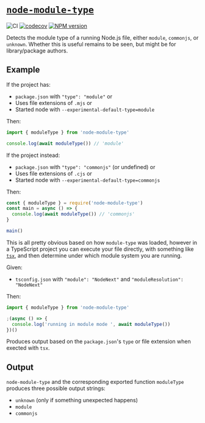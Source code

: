 # [`node-module-type`](https://www.npmjs.com/package/node-module-type)

![CI](https://github.com/morganney/module-type/actions/workflows/ci.yml/badge.svg)
[![codecov](https://codecov.io/gh/morganney/module-type/graph/badge.svg?token=IQVLYK9W88)](https://codecov.io/gh/morganney/module-type)
[![NPM version](https://img.shields.io/npm/v/node-module-type.svg)](https://www.npmjs.com/package/node-module-type)

Detects the module type of a running Node.js file, either `module`, `commonjs`, or `unknown`.
Whether this is useful remains to be seen, but might be for library/package authors.

## Example

If the project has:

- `package.json` with `"type": "module"` or
- Uses file extensions of `.mjs` or
- Started node with `--experimental-default-type=module`

Then:

```js
import { moduleType } from 'node-module-type'

console.log(await moduleType()) // 'module'
```

If the project instead:

- `package.json` with `"type": "commonjs"` (or undefined) or
- Uses file extensions of `.cjs` or
- Started node with `--experimental-default-type=commonjs`

Then:

```js
const { moduleType } = require('node-module-type')
const main = async () => {
  console.log(await moduleType()) // 'commonjs'
}

main()
```

This is all pretty obvious based on how `module-type` was loaded, however in a TypeScript project you can execute your file directly, with something like [`tsx`](https://github.com/privatenumber/tsx), and then determine under which module system you are running.

Given:

- `tsconfig.json` with `"module": "NodeNext"` and `"moduleResolution": "NodeNext"`

Then:

```ts
import { moduleType } from 'node-module-type'

;(async () => {
  console.log('running in module mode ', await moduleType())
})()
```

Produces output based on the `package.json`'s `type` or file extension when exected with `tsx`.

## Output

`node-module-type` and the corresponding exported function `moduleType` produces three possible output strings:

- `unknown` (only if something unexpected happens)
- `module`
- `commonjs`
